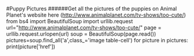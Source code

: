 #Puppy Pictures
######Get all the pictures of the puppies on Animal Planet's website here (http://www.animalplanet.com/tv-shows/too-cute/)
from bs4 import BeautifulSoup
import urllib.request
url="http://www.animalplanet.com/tv-shows/too-cute/"
page = urllib.request.urlopen(url)
soup = BeautifulSoup(page.read())
pictures=soup.find_all('a',class_='image table-cell')
for picture in pictures:
    print(picture['href'])
